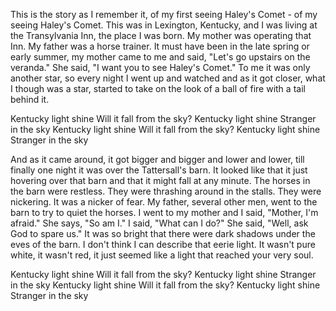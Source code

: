 This is the story as I remember it, of my first seeing Haley's Comet - of
my seeing Haley's Comet.  This was in Lexington, Kentucky, and I was
living at the Transylvania Inn, the place I was born.  My mother was
operating that Inn.  My father was a horse trainer.  It must have been in
the late spring or early summer, my mother came to me and said, "Let's go
upstairs on the veranda."  She said, "I want you to see Haley's Comet." 
To me it was only another star, so every night I went up and watched and
as it got closer, what I though was a star, started to take on the look of
a ball of fire with a tail behind it.  

Kentucky light shine
Will it fall from the sky?
Kentucky light shine
Stranger in the sky
Kentucky light shine
Will it fall from the sky?
Kentucky light shine
Stranger in the sky

And as it came around, it got bigger and bigger and lower and lower, till
finally one night it was over the Tattersall's barn.  It looked like that
it just hovering over that barn and that it might fall at any minute. The
horses in the barn were restless. They were thrashing around in the
stalls. They were nickering. It was a nicker of fear. My father,
several other men, went to the barn to try to quiet the horses.  I went
to my mother and I said, "Mother, I'm afraid."  She says, "So am I." I
said, "What can I do?"  She said, "Well, ask God to spare us." It was so
bright that there were dark shadows under the eves of the barn. I don't
think I can describe that eerie light. It wasn't pure white, it wasn't
red, it just seemed like a light that reached your very soul. 

Kentucky light shine
Will it fall from the sky?
Kentucky light shine
Stranger in the sky
Kentucky light shine
Will it fall from the sky?
Kentucky light shine
Stranger in the sky
